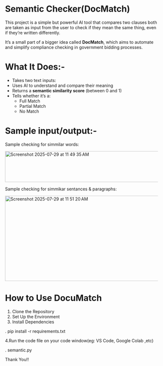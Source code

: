 # Semantic Checker(DocMatch)

This project is a simple but powerful AI tool that compares two clauses both are taken as input from the user to check if they mean the same thing, even if they’re written differently.

It’s a small part of a bigger idea called **DocMatch**, which aims to automate and simplify compliance checking in government bidding processes.

# What It Does:-

- Takes two text inputs:  
- Uses AI to understand and compare their meaning
- Returns a **semantic similarity score** (between 0 and 1)
- Tells whether it’s a:
  -  Full Match
  -  Partial Match
  -  No Match
# Sample input/output:- 

Sample checking for simmilar words:

<img width="645" height="102" alt="Screenshot 2025-07-29 at 11 49 35 AM" src="https://github.com/user-attachments/assets/ad4aa3ea-0125-4044-a3ab-20f30c1672df" />


Sample checking for simmikar sentances & paragraphs: 

<img width="1009" height="281" alt="Screenshot 2025-07-29 at 11 51 20 AM" src="https://github.com/user-attachments/assets/af558ae1-5204-479f-872b-b49b5b129ea0" />


# How to Use DocuMatch

1. Clone the Repository
3. Set Up the Environment
4. Install Dependencies
   
  . pip install -r requirements.txt


4.Run the code file on your code window(eg: VS Code, Google Colab ,etc)

  . semantic.py




Thank You!!
